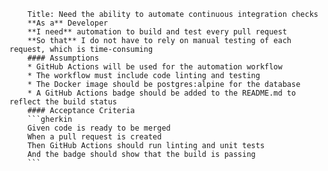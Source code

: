         Title: Need the ability to automate continuous integration checks
        **As a** Developer
        **I need** automation to build and test every pull request
        **So that** I do not have to rely on manual testing of each request, which is time-consuming
        #### Assumptions
        * GitHub Actions will be used for the automation workflow
        * The workflow must include code linting and testing 
        * The Docker image should be postgres:alpine for the database
        * A GitHub Actions badge should be added to the README.md to reflect the build status
        #### Acceptance Criteria
        ```gherkin
        Given code is ready to be merged
        When a pull request is created
        Then GitHub Actions should run linting and unit tests
        And the badge should show that the build is passing
        ```
